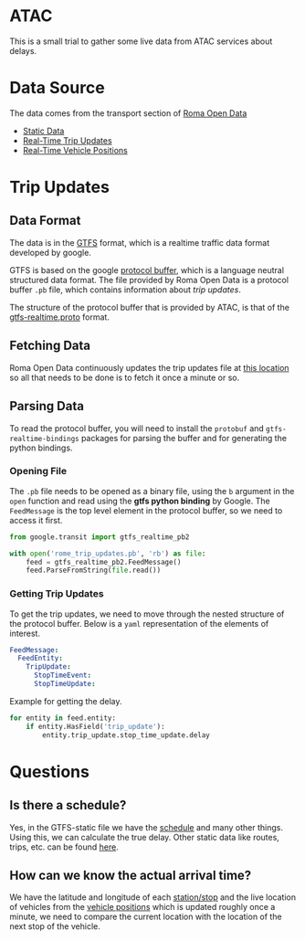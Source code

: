 # ATAC
This is a small trial to gather some live data from ATAC services about delays.

# Data Source
The data comes from the transport section of [Roma Open Data](https://dati.comune.roma.it/catalog/dataset/c_h501-d-9000)

- [Static Data](https://dati.comune.roma.it/catalog/dataset/c_h501-d-9000/resource/266d82e1-ba53-4510-8a81-370880c4678f)
- [Real-Time Trip Updates](https://dati.comune.roma.it/catalog/dataset/c_h501-d-9000/resource/bf7577b5-ed26-4f50-a590-38b8ed4d2827)
- [Real-Time Vehicle Positions](https://dati.comune.roma.it/catalog/dataset/c_h501-d-9000/resource/d2b123d6-8d2d-4dee-9792-f535df3dc166)

# Trip Updates
## Data Format
The data is in the [GTFS](https://developers.google.com/transit/gtfs-realtime) format, which is a realtime traffic
data format developed by google.

GTFS is based on the google [protocol buffer](https://protobuf.dev/), which is a language neutral
structured data format. The file provided by Roma Open Data is a protocol buffer `.pb` file, which contains
information about *trip updates*.

The structure of the protocol buffer that is provided by ATAC, is that of the [gtfs-realtime.proto](gtfs-realtime.proto) format.

## Fetching Data
Roma Open Data continuously updates the trip updates file at [this location](https://dati.comune.roma.it/catalog/dataset/a7dadb4a-66ae-4eff-8ded-a102064702ba/resource/bf7577b5-ed26-4f50-a590-38b8ed4d2827/download/rome_trip_updates.pb)
so all that needs to be done is to fetch it once a minute or so.

## Parsing Data
To read the protocol buffer, you will need to install the `protobuf` and `gtfs-realtime-bindings`  packages
for parsing the buffer and for generating the python bindings.

### Opening File
The `.pb` file needs to be opened as a binary file, using the `b` argument in the `open` function and read using the
**gtfs python binding** by Google. The `FeedMessage` is the top level element in the protocol buffer, so we need to 
access it first.

```python
from google.transit import gtfs_realtime_pb2

with open('rome_trip_updates.pb', 'rb') as file:
    feed = gtfs_realtime_pb2.FeedMessage()
    feed.ParseFromString(file.read())
```

### Getting Trip Updates
To get the trip updates, we need to move through the nested structure of the protocol buffer. Below is a `yaml` representation
of the elements of interest. 
```yaml
FeedMessage:
  FeedEntity:
    TripUpdate:
      StopTimeEvent:
      StopTimeUpdate:
```

Example for getting the delay.
```python
for entity in feed.entity:
    if entity.HasField('trip_update'):
        entity.trip_update.stop_time_update.delay
```

# Questions

## Is there a schedule?
Yes, in the GTFS-static file we have the [schedule](resources/static/stop_times.txt) and many other things. 
Using this, we can calculate the true delay.
Other static data like routes, trips, etc. can be found [here](resources/static).

## How can we know the actual arrival time?
We have the latitude and longitude of each [station/stop](resources/static/stops) and the live location of vehicles 
from the [vehicle positions](https://dati.comune.roma.it/catalog/dataset/c_h501-d-9000/resource/d2b123d6-8d2d-4dee-9792-f535df3dc166) 
which is updated roughly once a minute, we need to compare the current location with the location 
of the next stop of the vehicle.